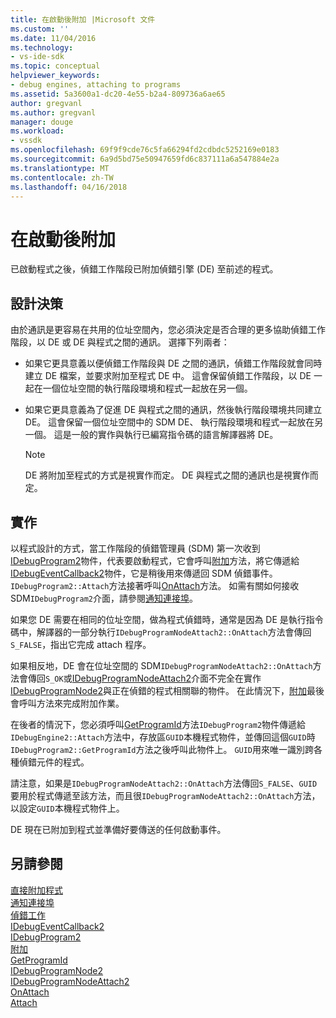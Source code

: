 ```yaml
---
title: 在啟動後附加 |Microsoft 文件
ms.custom: ''
ms.date: 11/04/2016
ms.technology:
- vs-ide-sdk
ms.topic: conceptual
helpviewer_keywords:
- debug engines, attaching to programs
ms.assetid: 5a3600a1-dc20-4e55-b2a4-809736a6ae65
author: gregvanl
ms.author: gregvanl
manager: douge
ms.workload:
- vssdk
ms.openlocfilehash: 69f9f9cde76c5fa66294fd2cdbdc5252169e0183
ms.sourcegitcommit: 6a9d5bd75e50947659fd6c837111a6a547884e2a
ms.translationtype: MT
ms.contentlocale: zh-TW
ms.lasthandoff: 04/16/2018
---
```

# <a name="attaching-after-a-launch"></a>在啟動後附加
已啟動程式之後，偵錯工作階段已附加偵錯引擎 (DE) 至前述的程式。  
  
## <a name="design-decisions"></a>設計決策  
 由於通訊是更容易在共用的位址空間內，您必須決定是否合理的更多協助偵錯工作階段，以 DE 或 DE 與程式之間的通訊。 選擇下列兩者：  
  
-   如果它更具意義以便偵錯工作階段與 DE 之間的通訊，偵錯工作階段就會同時建立 DE 檔案，並要求附加至程式 DE 中。 這會保留偵錯工作階段，以 DE 一起在一個位址空間的執行階段環境和程式一起放在另一個。  
  
-   如果它更具意義為了促進 DE 與程式之間的通訊，然後執行階段環境共同建立 DE。 這會保留一個位址空間中的 SDM DE、 執行階段環境和程式一起放在另一個。 這是一般的實作與執行已編寫指令碼的語言解譯器將 DE。  
  
    > [!NOTE]
    >  DE 將附加至程式的方式是視實作而定。 DE 與程式之間的通訊也是視實作而定。  
  
## <a name="implementation"></a>實作  
 以程式設計的方式，當工作階段的偵錯管理員 (SDM) 第一次收到[IDebugProgram2](../../extensibility/debugger/reference/idebugprogram2.md)物件，代表要啟動程式，它會呼叫[附加](../../extensibility/debugger/reference/idebugprogram2-attach.md)方法，將它傳遞給[IDebugEventCallback2](../../extensibility/debugger/reference/idebugeventcallback2.md)物件，它是稍後用來傳遞回 SDM 偵錯事件。 `IDebugProgram2::Attach`方法接著呼叫[OnAttach](../../extensibility/debugger/reference/idebugprogramnodeattach2-onattach.md)方法。 如需有關如何接收 SDM`IDebugProgram2`介面，請參閱[通知連接埠](../../extensibility/debugger/notifying-the-port.md)。  
  
 如果您 DE 需要在相同的位址空間，做為程式偵錯時，通常是因為 DE 是執行指令碼中，解譯器的一部分執行`IDebugProgramNodeAttach2::OnAttach`方法會傳回`S_FALSE`，指出它完成 attach 程序。  
  
 如果相反地，DE 會在位址空間的 SDM`IDebugProgramNodeAttach2::OnAttach`方法會傳回`S_OK`或[IDebugProgramNodeAttach2](../../extensibility/debugger/reference/idebugprogramnodeattach2.md)介面不完全在實作[IDebugProgramNode2](../../extensibility/debugger/reference/idebugprogramnode2.md)與正在偵錯的程式相關聯的物件。 在此情況下，[附加](../../extensibility/debugger/reference/idebugengine2-attach.md)最後會呼叫方法來完成附加作業。  
  
 在後者的情況下，您必須呼叫[GetProgramId](../../extensibility/debugger/reference/idebugprogram2-getprogramid.md)方法`IDebugProgram2`物件傳遞給`IDebugEngine2::Attach`方法中，存放區`GUID`本機程式物件，並傳回這個`GUID`時`IDebugProgram2::GetProgramId`方法之後呼叫此物件上。 `GUID`用來唯一識別跨各種偵錯元件的程式。  
  
 請注意，如果是`IDebugProgramNodeAttach2::OnAttach`方法傳回`S_FALSE`、`GUID`要用於程式傳遞至該方法，而且很`IDebugProgramNodeAttach2::OnAttach`方法，以設定`GUID`本機程式物件上。  
  
 DE 現在已附加到程式並準備好要傳送的任何啟動事件。  
  
## <a name="see-also"></a>另請參閱  
 [直接附加程式](../../extensibility/debugger/attaching-directly-to-a-program.md)   
 [通知連接埠](../../extensibility/debugger/notifying-the-port.md)   
 [偵錯工作](../../extensibility/debugger/debugging-tasks.md)   
 [IDebugEventCallback2](../../extensibility/debugger/reference/idebugeventcallback2.md)   
 [IDebugProgram2](../../extensibility/debugger/reference/idebugprogram2.md)   
 [附加](../../extensibility/debugger/reference/idebugprogram2-attach.md)   
 [GetProgramId](../../extensibility/debugger/reference/idebugprogram2-getprogramid.md)   
 [IDebugProgramNode2](../../extensibility/debugger/reference/idebugprogramnode2.md)   
 [IDebugProgramNodeAttach2](../../extensibility/debugger/reference/idebugprogramnodeattach2.md)   
 [OnAttach](../../extensibility/debugger/reference/idebugprogramnodeattach2-onattach.md)   
 [Attach](../../extensibility/debugger/reference/idebugengine2-attach.md)